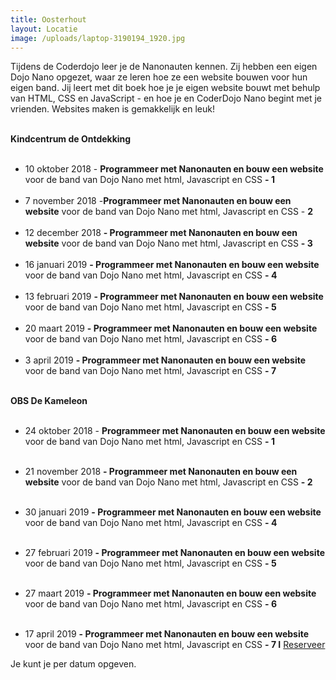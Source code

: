 ```yaml
---
title: Oosterhout
layout: Locatie
image: /uploads/laptop-3190194_1920.jpg
---
```


Tijdens de Coderdojo leer je de Nanonauten kennen. Zij hebben een eigen Dojo Nano opgezet, waar ze leren hoe ze een website bouwen voor hun eigen band. Jij leert met dit boek hoe je je eigen website bouwt met behulp van HTML, CSS en JavaScript - en hoe je en CoderDojo Nano begint met je vrienden. Websites maken is gemakkelijk en leuk!  
 

**Kindcentrum de Ontdekking**  
 

*   10 oktober 2018 - **Programmeer met Nanonauten en bouw een website** voor de band van Dojo Nano met html, Javascript en CSS **- 1**  
     
*   7 november 2018  \-**Programmeer met Nanonauten en bouw een website** voor de band van Dojo Nano met html, Javascript en CSS - **2**  
     
*   12 december 2018 **- Programmeer met Nanonauten en bouw een website** voor de band van Dojo Nano met html, Javascript en CSS **- 3**   
     
*   16 januari 2019 **- Programmeer met Nanonauten en bouw een website** voor de band van Dojo Nano met html, Javascript en CSS **- 4**   
     
*   13 februari 2019 **- Programmeer met Nanonauten en bouw een website** voor de band van Dojo Nano met html, Javascript en CSS **- 5**  
     
*   20 maart 2019 **- Programmeer met Nanonauten en bouw een website** voor de band van Dojo Nano met html, Javascript en CSS **- 6**  
     
*   3 april 2019 **- Programmeer met Nanonauten en bouw een website** voor de band van Dojo Nano met html, Javascript en CSS **- 7**  
     

**OBS De Kameleon**  
 

*   24 oktober 2018 - **Programmeer met Nanonauten en bouw een website** voor de band van Dojo Nano met html, Javascript en CSS **- 1**  
     

*   21 november 2018 **- Programmeer met Nanonauten en bouw een website** voor de band van Dojo Nano met html, Javascript en CSS **- 2**  
     
*   30 januari 2019 **- Programmeer met Nanonauten en bouw een website** voor de band van Dojo Nano met html, Javascript en CSS **- 4**  
     
*   27 februari 2019 **- Programmeer met Nanonauten en bouw een website** voor de band van Dojo Nano met html, Javascript en CSS **- 5**  
     
*   27 maart 2019 **- Programmeer met Nanonauten en bouw een website** voor de band van Dojo Nano met html, Javascript en CSS **- 6**  
     
*   17 april 2019 **- Programmeer met Nanonauten en bouw een website** voor de band van Dojo Nano met html, Javascript en CSS **- 7 I** [Reserveer](https://theek5.lerendoeje.nu/activiteiten/482235.Kom-programmeren---Coderdojo-Kameleon-Oosterhout.-Maak-een-website-7.html)

  
Je kunt je per datum opgeven.